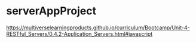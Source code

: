 # serverAppProject
https://multiverselearningproducts.github.io/curriculum/Bootcamp/Unit-4-RESTful_Servers/0.4.2-Application_Servers.html#javascript
